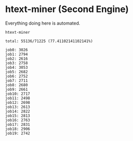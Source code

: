 # htext-miner (Second Engine)

Everything doing here is automated.

```
htext-miner

total: 55136/71225 (77.41102141102141%)

job0: 3026
job1: 2794
job2: 2616
job3: 2758
job4: 3053
job5: 2682
job6: 2752
job7: 2711
job8: 2680
job9: 2661
job10: 2717
job11: 2498
job12: 2698
job13: 2613
job14: 2822
job15: 2813
job16: 2763
job17: 2831
job18: 2906
job19: 2742
```